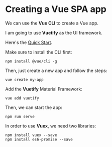 # Creating a Vue SPA app

We can use the **Vue CLI** to create a Vue app.

I am going to use **Vuetify** as the UI framework.

Here's the [Quick Start](https://vuetifyjs.com/en/getting-started/quick-start).

Make sure to install the CLI first:

```
npm install @vue/cli -g
```

Then, just create a new app and follow the steps:

```
vue create my-app
```

Add the **Vuetify** Material Framework:

```
vue add vuetify
```

Then, we can start the app:

```
npm run serve
```

In order to use **Vuex**, we need two libraries:

```
npm install vuex --save
npm install es6-promise --save
```



